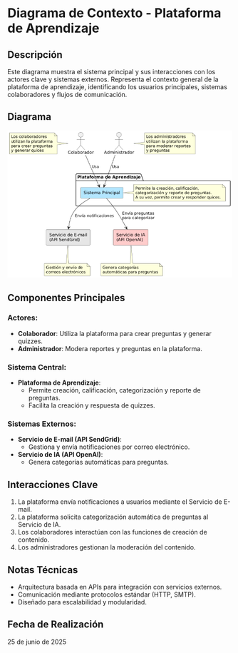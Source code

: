 # Diagrama de Contexto - Plataforma de Aprendizaje

## Descripción

Este diagrama muestra el sistema principal y sus interacciones con los actores clave y sistemas externos. Representa el contexto general de la plataforma de aprendizaje, identificando los usuarios principales, sistemas colaboradores y flujos de comunicación.

## Diagrama

![Diagrama de Contexto - Plataforma de Aprendizaje](Img/Diagrama-contexto.png)

## Componentes Principales

### Actores:
- **Colaborador**: Utiliza la plataforma para crear preguntas y generar quizzes.
- **Administrador**: Modera reportes y preguntas en la plataforma.

### Sistema Central:
- **Plataforma de Aprendizaje**: 
  - Permite creación, calificación, categorización y reporte de preguntas.
  - Facilita la creación y respuesta de quizzes.

### Sistemas Externos:
- **Servicio de E-mail (API SendGrid)**:
  - Gestiona y envía notificaciones por correo electrónico.
- **Servicio de IA (API OpenAI)**:
  - Genera categorías automáticas para preguntas.

## Interacciones Clave
1. La plataforma envía notificaciones a usuarios mediante el Servicio de E-mail.
2. La plataforma solicita categorización automática de preguntas al Servicio de IA.
3. Los colaboradores interactúan con las funciones de creación de contenido.
4. Los administradores gestionan la moderación del contenido.

## Notas Técnicas
- Arquitectura basada en APIs para integración con servicios externos.
- Comunicación mediante protocolos estándar (HTTP, SMTP).
- Diseñado para escalabilidad y modularidad.

## Fecha de Realización
25 de junio de 2025